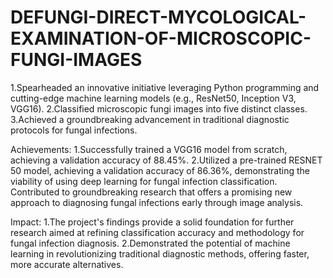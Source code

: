# DEFUNGI-DIRECT-MYCOLOGICAL-EXAMINATION-OF-MICROSCOPIC-FUNGI-IMAGES

1.Spearheaded an innovative initiative leveraging Python programming and cutting-edge machine learning models (e.g., ResNet50, Inception V3, VGG16).
2.Classified microscopic fungi images into five distinct classes.
3.Achieved a groundbreaking advancement in traditional diagnostic protocols for fungal infections.

Achievements:
1.Successfully trained a VGG16 model from scratch, achieving a validation accuracy of 88.45%.
2.Utilized a pre-trained RESNET 50 model, achieving a validation accuracy of 86.36%, demonstrating the viability of using deep learning for fungal infection classification.
Contributed to groundbreaking research that offers a promising new approach to diagnosing fungal infections early through image analysis.

Impact:
1.The project's findings provide a solid foundation for further research aimed at refining classification accuracy and methodology for fungal infection diagnosis.
2.Demonstrated the potential of machine learning in revolutionizing traditional diagnostic methods, offering faster, more accurate alternatives.
